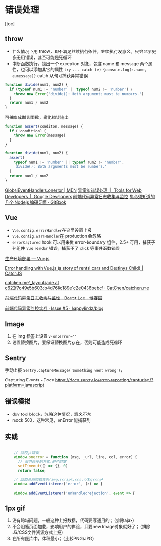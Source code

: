 # 错误处理

[toc]

## throw

- 什么情况下用 throw，即不满足继续执行条件，继续执行没意义，只会显示更多无用错误，甚至可能是死循环
- 中断函数执行，抛出一个 exception 对象，包含 name 和 message 两个属性，也可以添加其它的属性
  `try ... catch (e) {console.log(e.name, e.message)}` catch 从句可捕获异常错误

```js
function divide(num1, num2) {
  if (typeof num1 != 'number' || typeof num2 != 'number') {
    throw new Error('divide(): Both arguments must be numbers.')
  }
  return num1 / num2
}
```

可抽象成断言函数，简化错误输出

```js
function assert(conditon, message) {
  if (!condition) {
    throw new Error(message)
  }
}

function divide(num1, num2) {
  assert(
    typeof num1 != 'number' || typeof num2 != 'number',
    'divide(): Both arguments must be numbers.'
  )
  return num1 / num2
}
```

[GlobalEventHandlers.onerror | MDN](https://developer.mozilla.org/en-US/docs/Web/API/GlobalEventHandlers/onerror)
[异常和错误处理  |  Tools for Web Developers  |  Google Developers](https://developers.google.com/web/tools/chrome-devtools/console/track-exceptions?hl=zh-cn)
[前端代码异常日志收集与监控](https://gist.github.com/nevergiveup-j/f8df2b1854492e0f80b6)
[您必须知道的几个 Nodejs 编码习惯 · GitBook](http://bitcoin-on-nodejs.ebookchain.org/2-Node.js%25E5%2585%25A5%25E9%2597%25A8%25E6%258C%2587%25E5%258D%2597/4-%25E6%2582%25A8%25E5%25BF%2585%25E9%25A1%25BB%25E7%259F%25A5%25E9%2581%2593%25E7%259A%2584%25E5%2587%25A0%25E4%25B8%25AANodejs%25E7%25BC%2596%25E7%25A0%2581%25E4%25B9%25A0%25E6%2583%25AF.html)

## Vue

- `Vue.config.errorHandler`在这里设置上报
- `Vue.config.warnHandler`在 production 会忽略
- `errorCaptured` hook 可以用来做 error-boundary 组件，2.5+ 可用，捕获子孙组件 vue render 错误，捕获不了 click 等事件函数错误

[生产环境部署 — Vue.js](https://cn.vuejs.org/v2/guide/deployment.html#%25E8%25B7%259F%25E8%25B8%25AA%25E8%25BF%2590%25E8%25A1%258C%25E6%2597%25B6%25E9%2594%2599%25E8%25AF%25AF)

[Error handling with Vue.js (a story of rental cars and Destinys Child) | CatchJS](https://catchjs.com/Docs/Vue)

[catchen.me/\_layout.jade at c622f7c49e5b603cb4d768c189e1c2e0436bebcf · CatChen/catchen.me](https://github.com/CatChen/catchen.me/blob/c622f7c49e5b603cb4d768c189e1c2e0436bebcf/public/_layout.jade#L87)

[前端代码异常日志收集与监控 - Barret Lee - 博客园](http://www.cnblogs.com/hustskyking/p/fe-monitor.html)

[前端代码异常监控实战 · Issue #5 · happylindz/blog](https://github.com/happylindz/blog/issues/5)

## Image

1.  在 img 标签上设置 `v-on:error=""`
2.  设置替换图片，要保证替换图片存在，否则可能造成死循环

## Sentry

手动上报
`Sentry.captureMessage('Something went wrong');`

Capturing Events - Docs https://docs.sentry.io/error-reporting/capturing/?platform=javascript

## 错误模拟

- dev tool block，忽略这种情况，意义不大
- mock 500，这种常见，onError 能捕获到

## 实践
```js

    // 监控js错误
    window.onerror = function (msg, _url, line, col, error) {
      // 采用异步的方式,避免阻塞
      setTimeout(() => {}, 0)
      return false;

    // 监控资源加载错误(img,script,css,以及jsonp)
    window.addEventListener('error', (e) => {
    
    window.addEventListener('unhandledrejection', event => {
```

## 1px gif
1. 没有跨域问题，一般这种上报数据，代码要写通用的；（排除ajax）
2. 不会阻塞页面加载，影响用户的体验，只要new Image对象就好了；（排除JS/CSS文件资源方式上报）
3. 在所有图片中，体积最小；（比较PNG/JPG）

